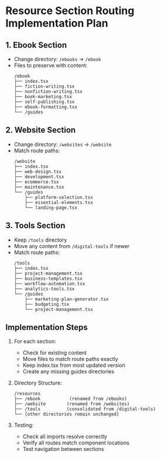 # Resource Section Routing Implementation Plan

## 1. Ebook Section
- Change directory: `/ebooks` -> `/ebook`
- Files to preserve with content:
  ```
  /ebook
  ├── index.tsx
  ├── fiction-writing.tsx
  ├── nonfiction-writing.tsx
  ├── book-marketing.tsx
  ├── self-publishing.tsx
  ├── ebook-formatting.tsx
  └── /guides
  ```

## 2. Website Section
- Change directory: `/websites` -> `/website`
- Match route paths:
  ```
  /website
  ├── index.tsx
  ├── web-design.tsx
  ├── development.tsx
  ├── ecommerce.tsx
  ├── maintenance.tsx
  └── /guides
      ├── platform-selection.tsx
      ├── essential-elements.tsx
      └── landing-page.tsx
  ```

## 3. Tools Section
- Keep `/tools` directory
- Move any content from `/digital-tools` if newer
- Match route paths:
  ```
  /tools
  ├── index.tsx
  ├── project-management.tsx
  ├── business-templates.tsx
  ├── workflow-automation.tsx
  ├── analytics-tools.tsx
  └── /guides
      ├── marketing-plan-generator.tsx
      ├── budgeting.tsx
      └── project-management.tsx
  ```

## Implementation Steps

1. For each section:
   - Check for existing content
   - Move files to match route paths exactly
   - Keep index.tsx from most updated version
   - Create any missing guides directories

2. Directory Structure:
   ```
   /resources
   ├── /ebook           (renamed from /ebooks)
   ├── /website        (renamed from /websites)
   ├── /tools          (consolidated from /digital-tools)
   └── [other directories remain unchanged]
   ```

3. Testing:
   - Check all imports resolve correctly
   - Verify all routes match component locations
   - Test navigation between sections